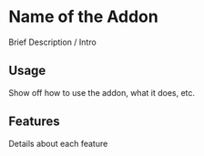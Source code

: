 # Name of the Addon
Brief Description / Intro

## Usage

Show off how to use the addon, what it does, etc.

## Features

Details about each feature
